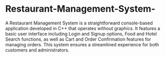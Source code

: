 # Restaurant-Management-System-
A Restaurant Management System is a straightforward console-based application developed in C++ that operates without graphics. It features a basic user interface including Login and Signup options, Food and Hotel Search functions, as well as Cart and Order Confirmation features for managing orders.
This system ensures a streamlined experience for both customers and administrators.
